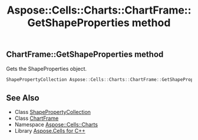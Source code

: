 ﻿---
title: Aspose::Cells::Charts::ChartFrame::GetShapeProperties method
linktitle: GetShapeProperties
second_title: Aspose.Cells for C++ API Reference
description: 'Aspose::Cells::Charts::ChartFrame::GetShapeProperties method. Gets the ShapeProperties object in C++.'
type: docs
weight: 1200
url: /cpp/aspose.cells.charts/chartframe/getshapeproperties/
---
## ChartFrame::GetShapeProperties method


Gets the ShapeProperties object.

```cpp
ShapePropertyCollection Aspose::Cells::Charts::ChartFrame::GetShapeProperties()
```

## See Also

* Class [ShapePropertyCollection](../../../aspose.cells.drawing/shapepropertycollection/)
* Class [ChartFrame](../)
* Namespace [Aspose::Cells::Charts](../../)
* Library [Aspose.Cells for C++](../../../)
